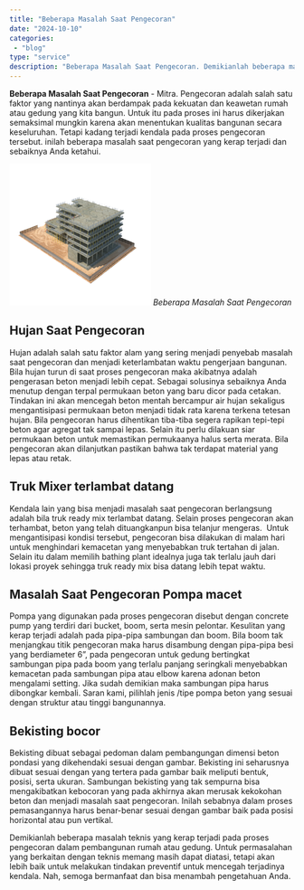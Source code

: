 ```yaml
---
title: "Beberapa Masalah Saat Pengecoran"
date: "2024-10-10"
categories:
 - "blog"
type: "service"
description: "Beberapa Masalah Saat Pengecoran. Demikianlah beberapa masalah teknis yang kerap terjadi pada proses pengecoran dalam pembangunan rumah atau gedung. Untuk pe..."
---
```


**Beberapa Masalah Saat Pengecoran** - Mitra. Pengecoran adalah salah satu faktor yang nantinya akan berdampak pada kekuatan dan keawetan rumah atau gedung yang kita bangun. Untuk itu pada proses ini harus dikerjakan semaksimal mungkin karena akan menentukan kualitas bangunan secara keseluruhan. Tetapi kadang terjadi kendala pada proses pengecoran tersebut. inilah beberapa masalah saat pengecoran yang kerap terjadi dan sebaiknya Anda ketahui.

![Beberapa Masalah Saat Pengecoran](/images/page/jasa-pengecoran.png)
*Beberapa Masalah Saat Pengecoran*

 ## Hujan Saat Pengecoran

Hujan adalah salah satu faktor alam yang sering menjadi penyebab masalah saat pengecoran dan menjadi keterlambatan waktu pengerjaan bangunan. Bila hujan turun di saat proses pengecoran maka akibatnya adalah pengerasan beton menjadi lebih cepat. Sebagai solusinya sebaiknya Anda menutup dengan terpal permukaan beton yang baru dicor pada cetakan. Tindakan ini akan mencegah beton mentah bercampur air hujan sekaligus mengantisipasi permukaan beton menjadi tidak rata karena terkena tetesan hujan. Bila pengecoran harus dihentikan tiba-tiba segera rapikan tepi-tepi beton agar agregat tak sampai lepas. Selain itu perlu dilakuan siar permukaan beton untuk memastikan permukaanya halus serta merata. Bila pengecoran akan dilanjutkan pastikan bahwa tak terdapat material yang lepas atau retak.

 ## Truk Mixer terlambat datang

Kendala lain yang bisa menjadi masalah saat pengecoran berlangsung adalah bila truk ready mix terlambat datang. Selain proses pengecoran akan terhambat, beton yang telah dituangkanpun bisa telanjur mengeras.  Untuk mengantisipasi kondisi tersebut, pengecoran bisa dilakukan di malam hari untuk menghindari kemacetan yang menyebabkan truk tertahan di jalan. Selain itu dalam memilih bathing plant idealnya juga tak terlalu jauh dari lokasi proyek sehingga truk ready mix bisa datang lebih tepat waktu.

 ## Masalah Saat Pengecoran Pompa macet

Pompa yang digunakan pada proses pengecoran disebut dengan concrete pump yang terdiri dari bucket, boom, serta mesin pelontar. Kesulitan yang kerap terjadi adalah pada pipa-pipa sambungan dan boom. Bila boom tak menjangkau titik pengecoran maka harus disambung dengan pipa-pipa besi yang berdiameter 6”, pada pengecoran untuk gedung bertingkat sambungan pipa pada boom yang terlalu panjang seringkali menyebabkan kemacetan pada sambungan pipa atau elbow karena adonan beton mengalami setting. Jika sudah demikian maka sambungan pipa harus dibongkar kembali. Saran kami, pilihlah jenis /tipe pompa beton yang sesuai dengan struktur atau tinggi bangunannya.

 ## Bekisting bocor

Bekisting dibuat sebagai pedoman dalam pembangungan dimensi beton pondasi yang dikehendaki sesuai dengan gambar. Bekisting ini seharusnya dibuat sesuai dengan yang tertera pada gambar baik meliputi bentuk, posisi, serta ukuran. Sambungan bekisting yang tak sempurna bisa mengakibatkan kebocoran yang pada akhirnya akan merusak kekokohan beton dan menjadi masalah saat pengecoran. Inilah sebabnya dalam proses pemasangannya harus benar-benar sesuai dengan gambar baik pada posisi horizontal atau pun vertikal.

Demikianlah beberapa masalah teknis yang kerap terjadi pada proses pengecoran dalam pembangunan rumah atau gedung. Untuk permasalahan yang berkaitan dengan teknis memang masih dapat diatasi, tetapi akan lebih baik untuk melakukan tindakan preventif untuk mencegah terjadinya kendala. Nah, semoga bermanfaat dan bisa menambah pengetahuan Anda.

